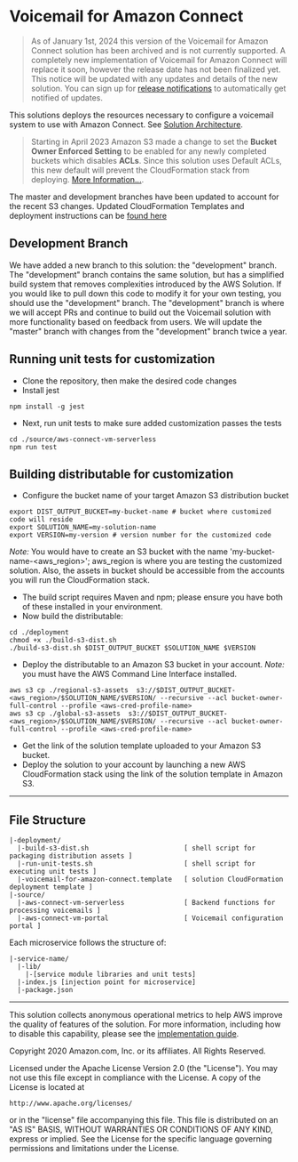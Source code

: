# Voicemail for Amazon Connect
> As of January 1st, 2024 this version of the Voicemail for Amazon Connect solution has been archived and is not currently supported. A completely new implementation of Voicemail for Amazon Connect will replace it soon, however the release date has not been finalized yet.
This notice will be updated with any updates and details of the new solution. You can sign up for [release notifications](https://docs.github.com/en/account-and-profile/managing-subscriptions-and-notifications-on-github/setting-up-notifications/configuring-notifications#about-participating-and-watching-notifications) to automatically get notified of updates.

This solutions deploys the resources necessary to configure a voicemail system to use with Amazon Connect. See [Solution Architecture](https://aws.amazon.com/solutions/implementations/voicemail-for-amazon-connect/).

> Starting in April 2023 Amazon S3 made a change to set the **Bucket Owner Enforced Setting** to be enabled for any newly completed buckets which disables **ACLs**. Since this solution uses Default ACLs, this new default will prevent the CloudFormation stack from deploying. [More Information...](https://aws.amazon.com/blogs/aws/heads-up-amazon-s3-security-changes-are-coming-in-april-of-2023/). 

The master and development branches have been updated to account for the recent S3 changes.  Updated CloudFormation Templates and deployment instructions can be [found here](https://aws-contact-center-blog.s3.us-west-2.amazonaws.com/voicemail-s3-default-acl-issue/vmv1s3fix.zip)

## Development Branch
We have added a new branch to this solution: the "development" branch. The "development" branch contains the same solution, but has a simplified build system that removes complexities introduced by the AWS Solution. If you would like to pull down this code to modify it for your own testing, you should use the "development" branch. The "development" branch is where we will accept PRs and continue to build out the Voicemail solution with more functionality based on feedback from users. We will update the "master" branch with changes from the "development" branch twice a year.

## Running unit tests for customization
* Clone the repository, then make the desired code changes
* Install jest
```
npm install -g jest
```
* Next, run unit tests to make sure added customization passes the tests
```
cd ./source/aws-connect-vm-serverless
npm run test
```

## Building distributable for customization
* Configure the bucket name of your target Amazon S3 distribution bucket
```
export DIST_OUTPUT_BUCKET=my-bucket-name # bucket where customized code will reside
export SOLUTION_NAME=my-solution-name
export VERSION=my-version # version number for the customized code
```
_Note:_ You would have to create an S3 bucket with the name 'my-bucket-name-<aws_region>'; aws_region is where you are testing the customized solution. Also, the assets in bucket should be accessible from the accounts you will run the CloudFormation stack.

* The build script requires Maven and npm; please ensure you have both of these installed in your environment.
* Now build the distributable:
```
cd ./deployment
chmod +x ./build-s3-dist.sh
./build-s3-dist.sh $DIST_OUTPUT_BUCKET $SOLUTION_NAME $VERSION
```

* Deploy the distributable to an Amazon S3 bucket in your account. _Note:_ you must have the AWS Command Line Interface installed.
```
aws s3 cp ./regional-s3-assets  s3://$DIST_OUTPUT_BUCKET-<aws_region>/$SOLUTION_NAME/$VERSION/ --recursive --acl bucket-owner-full-control --profile <aws-cred-profile-name>
aws s3 cp ./global-s3-assets  s3://$DIST_OUTPUT_BUCKET-<aws_region>/$SOLUTION_NAME/$VERSION/ --recursive --acl bucket-owner-full-control --profile <aws-cred-profile-name>
```

* Get the link of the solution template uploaded to your Amazon S3 bucket.
* Deploy the solution to your account by launching a new AWS CloudFormation stack using the link of the solution template in Amazon S3.

*** 

## File Structure

```
|-deployment/
  |-build-s3-dist.sh                        [ shell script for packaging distribution assets ]
  |-run-unit-tests.sh                       [ shell script for executing unit tests ]
  |-voicemail-for-amazon-connect.template   [ solution CloudFormation deployment template ]
|-source/
  |-aws-connect-vm-serverless               [ Backend functions for processing voicemails ]
  |-aws-connect-vm-portal                   [ Voicemail configuration portal ]

```

Each microservice follows the structure of:

```
|-service-name/
  |-lib/
    |-[service module libraries and unit tests]
  |-index.js [injection point for microservice]
  |-package.json
```

***

This solution collects anonymous operational metrics to help AWS improve the
quality of features of the solution. For more information, including how to disable
this capability, please see the [implementation guide](voicemail-for-amazon-connect-implementation-guide.pdf).

Copyright 2020 Amazon.com, Inc. or its affiliates. All Rights Reserved.

Licensed under the Apache License Version 2.0 (the "License"). You may not use this file except in compliance with the License. A copy of the License is located at

    http://www.apache.org/licenses/

or in the "license" file accompanying this file. This file is distributed on an "AS IS" BASIS, WITHOUT WARRANTIES OR CONDITIONS OF ANY KIND, express or implied. See the License for the specific language governing permissions and limitations under the License.
